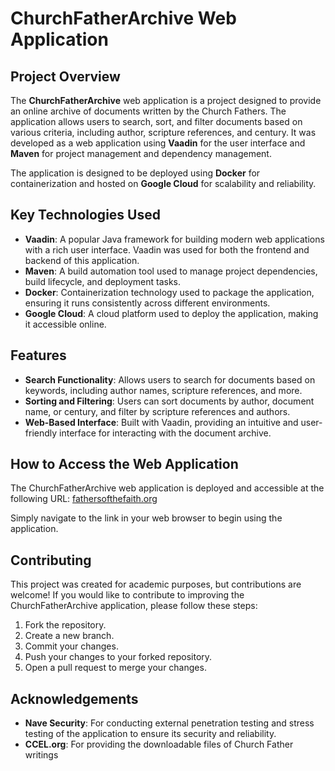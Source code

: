 # ChurchFatherArchive Web Application

## Project Overview
The **ChurchFatherArchive** web application is a project designed to provide an online archive of documents written by the Church Fathers. The application allows users to search, sort, and filter documents based on various criteria, including author, scripture references, and century. It was developed as a web application using **Vaadin** for the user interface and **Maven** for project management and dependency management.

The application is designed to be deployed using **Docker** for containerization and hosted on **Google Cloud** for scalability and reliability.

## Key Technologies Used
- **Vaadin**: A popular Java framework for building modern web applications with a rich user interface. Vaadin was used for both the frontend and backend of this application.
- **Maven**: A build automation tool used to manage project dependencies, build lifecycle, and deployment tasks.
- **Docker**: Containerization technology used to package the application, ensuring it runs consistently across different environments.
- **Google Cloud**: A cloud platform used to deploy the application, making it accessible online.

## Features
- **Search Functionality**: Allows users to search for documents based on keywords, including author names, scripture references, and more.
- **Sorting and Filtering**: Users can sort documents by author, document name, or century, and filter by scripture references and authors.
- **Web-Based Interface**: Built with Vaadin, providing an intuitive and user-friendly interface for interacting with the document archive.

## How to Access the Web Application
The ChurchFatherArchive web application is deployed and accessible at the following URL:
[fathersofthefaith.org](https://fathersofthefaith.org/)

Simply navigate to the link in your web browser to begin using the application.

## Contributing

This project was created for academic purposes, but contributions are welcome! If you would like to contribute to improving the ChurchFatherArchive application, please follow these steps:

1. Fork the repository.
2. Create a new branch.
3. Commit your changes.
4. Push your changes to your forked repository.
5. Open a pull request to merge your changes.

## Acknowledgements

- **Nave Security**: For conducting external penetration testing and stress testing of the application to ensure its security and reliability.
- **CCEL.org**: For providing the downloadable files of Church Father writings
